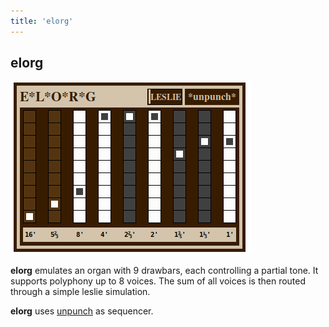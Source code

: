 ```yaml
---
title: 'elorg'
---
```


## elorg

![elorg](elorg.png)

**elorg** emulates an organ with 9 drawbars, each controlling
a partial tone. It supports polyphony up to 8 voices. The sum of all
voices is then routed through a simple leslie simulation.

**elorg** uses [unpunch](../unpunch) as sequencer.
